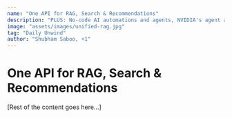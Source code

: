 ```yaml
---
name: "One API for RAG, Search & Recommendations"
description: "PLUS: No-code AI automations and agents, NVIDIA's agent avatar with vision"
image: "assets/images/unified-rag.jpg"
tag: "Daily Unwind"
author: "Shubham Saboo, +1"
---
```


# One API for RAG, Search & Recommendations

[Rest of the content goes here...] 